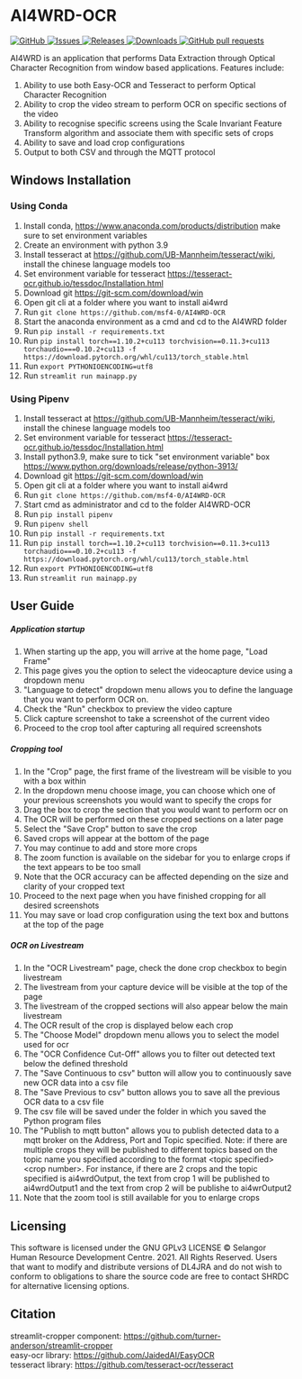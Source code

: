# AI4WRD-OCR
<!-- omit in toc -->
<a href="https://github.com/msf4-0/AI4WRD-OCR/blob/main/LICENSE">
    <img alt="GitHub" src="https://img.shields.io/github/license/msf4-0/AI4WRD-OCR.svg?color=blue">
</a>
<a href="https://github.com/msf4-0/AI4WRD-OCR/issues">
      <img alt="Issues" src="https://img.shields.io/github/issues/msf4-0/AI4WRD-OCR?color=blue" />
</a>
<a href="https://github.com/msf4-0/AI4WRD-OCR/releases">
    <img alt="Releases" src="https://img.shields.io/github/release/msf4-0/AI4WRD-OCR?color=success" />
</a>
<a href="https://github.com/msf4-0/AI4WRD-OCR/releases">
    <img alt="Downloads" src="https://img.shields.io/github/downloads/msf4-0/AI4WRD-OCR/total.svg?color=success" />
</a>
<a href="https://github.com/msf4-0/AI4WRD-OCR/pulls">
    <img alt="GitHub pull requests" src="https://img.shields.io/github/issues-pr/msf4-0/AI4WRD-OCR?color=blue" />
</a>


AI4WRD is an application that performs Data Extraction through Optical Character Recognition from window based applications. Features include:
1. Ability to use both Easy-OCR and Tesseract to perform Optical Character Recognition
2. Ability to crop the video stream to perform OCR on specific sections of the video
3. Ability to recognise specific screens using the Scale Invariant Feature Transform algorithm and associate them with specific sets of crops
4. Ability to save and load crop configurations
5. Output to both CSV and through the MQTT protocol

## Windows Installation
### Using Conda
1. Install conda, https://www.anaconda.com/products/distribution make sure to set environment variables
2. Create an environment with python 3.9
3. Install tesseract at https://github.com/UB-Mannheim/tesseract/wiki, install the chinese language models too
4. Set environment variable for tesseract https://tesseract-ocr.github.io/tessdoc/Installation.html
5. Download git https://git-scm.com/download/win
6. Open git cli at a folder where you want to install ai4wrd
7. Run ```git clone https://github.com/msf4-0/AI4WRD-OCR```
8. Start the anaconda environment as a cmd and cd to the AI4WRD folder
9. Run ```pip install -r requirements.txt```
10. Run ```pip install torch==1.10.2+cu113 torchvision==0.11.3+cu113 torchaudio===0.10.2+cu113 -f https://download.pytorch.org/whl/cu113/torch_stable.html```
11. Run ```export PYTHONIOENCODING=utf8```
12. Run ```streamlit run mainapp.py```

### Using Pipenv
1. Install tesseract at https://github.com/UB-Mannheim/tesseract/wiki, install the chinese language models too
2. Set environment variable for tesseract https://tesseract-ocr.github.io/tessdoc/Installation.html
3. Install python3.9, make sure to tick "set environment variable" box https://www.python.org/downloads/release/python-3913/
4. Download git https://git-scm.com/download/win
5. Open git cli at a folder where you want to install ai4wrd 
6. Run ```git clone https://github.com/msf4-0/AI4WRD-OCR```
7. Start cmd as administrator and cd to the folder AI4WRD-OCR
8. Run ```pip install pipenv```
9. Run ```pipenv shell```
10. Run ```pip install -r requirements.txt```
11. Run ```pip install torch==1.10.2+cu113 torchvision==0.11.3+cu113 torchaudio===0.10.2+cu113 -f https://download.pytorch.org/whl/cu113/torch_stable.html```
12. Run ```export PYTHONIOENCODING=utf8```
13. Run ```streamlit run mainapp.py```


## User Guide
##### Application startup
1. When starting up the app, you will arrive at the home page, "Load Frame"
2. This page gives you the option to select the videocapture device using a dropdown menu
3. "Language to detect" dropdown menu allows you to define the language that you want to perform OCR on.
4. Check the "Run" checkbox to preview the video capture
5. Click capture screenshot to take a screenshot of the current video
6. Proceed to the crop tool after capturing all required screenshots

[//]: # (https://user-images.githubusercontent.com/99723226/154652833-6d167a30-0c73-4be0-9e6b-5a599fe437b6.mp4)

##### Cropping tool
1. In the "Crop" page, the first frame of the livestream will be visible to you with a box within
2. In the dropdown menu choose image, you can choose which one of your previous screenshots you would want to specify the crops for
3. Drag the box to crop the section that you would want to perform ocr on
4. The OCR will be performed on these cropped sections on a later page
5. Select the "Save Crop" button to save the crop
6. Saved crops will appear at the bottom of the page 
7. You may continue to add and store more crops
8. The zoom function is available on the sidebar for you to enlarge crops if the text appears to be too small 
9. Note that the OCR accuracy can be affected depending on the size and clarity of your cropped text
10. Proceed to the next page when you have finished cropping for all desired screenshots
11. You may save or load crop configuration using the text box and buttons at the top of the page

[//]: # (https://user-images.githubusercontent.com/99723226/154652861-25c9a5d2-d991-4075-97f6-338b1e52baa7.mp4)


##### OCR on Livestream
1. In the "OCR Livestream" page, check the done crop checkbox to begin livestream
2. The livestream from your capture device will be visible at the top of the page
3. The livestream of the cropped sections will also appear below the main livestream
4. The OCR result of the crop is displayed below each crop
5. The "Choose Model" dropdown menu allows you to select the model used for ocr
6. The "OCR Confidence Cut-Off" allows you to filter out detected text below the defined threshold 
7. The "Save Continuous to csv" button will allow you to continuously save new OCR data into a csv file
8. The "Save Previous to csv" button allows you to save all the previous OCR data to a csv file
9. The csv file will be saved under the folder in which you saved the Python program files
10. The "Publish to mqtt button" allows you to publish detected data to a mqtt broker on the Address, Port and Topic specified. Note: if there are multiple crops they will be published to different topics based on the topic name you specified according to the format <topic specified\><crop number\>. For instance, if there are 2 crops and the topic specified is ai4wrdOutput, the text from crop 1 will be published to ai4wrdOutput1 and the text from crop 2 will be publishe to ai4wrOutput2
11. Note that the zoom tool is still available for you to enlarge crops

[//]: # (https://user-images.githubusercontent.com/99723226/154652921-c9522fd2-6df0-4b29-9992-6d93ef3d956a.mp4)



## Licensing
This software is licensed under the GNU GPLv3 LICENSE © Selangor Human Resource Development Centre. 2021. All Rights Reserved. Users that want to modify and distribute versions of DL4JRA and do not wish to conform to obligations to share the source code are free to contact SHRDC for alternative licensing options.
## Citation
streamlit-cropper component: https://github.com/turner-anderson/streamlit-cropper 
<br />
easy-ocr library: https://github.com/JaidedAI/EasyOCR
<br />
tesseract library: https://github.com/tesseract-ocr/tesseract






